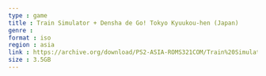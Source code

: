 ```yaml
---
type : game
title : Train Simulator + Densha de Go! Tokyo Kyuukou-hen (Japan)
genre : 
format : iso
region : asia
link : https://archive.org/download/PS2-ASIA-ROMS321COM/Train%20Simulator%20%2B%20Densha%20de%20Go%21%20Tokyo%20Kyuukou-hen%20%28Japan%29.7z
size : 3.5GB
---
```

